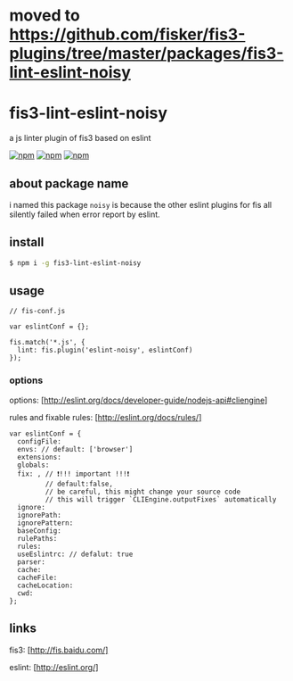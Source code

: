 # moved to https://github.com/fisker/fis3-plugins/tree/master/packages/fis3-lint-eslint-noisy


# fis3-lint-eslint-noisy
a js linter plugin of fis3 based on eslint

[![npm](https://img.shields.io/npm/v/fis3-lint-eslint-noisy.svg?style=flat-square)](https://www.npmjs.com/package/fis3-lint-eslint-noisy)
[![npm](https://img.shields.io/npm/dt/fis3-lint-eslint-noisy.svg?style=flat-square)](https://www.npmjs.com/package/fis3-lint-eslint-noisy)
[![npm](https://img.shields.io/npm/dm/fis3-lint-eslint-noisy.svg?style=flat-square)](https://www.npmjs.com/package/fis3-lint-eslint-noisy)

## about package name
i named this package `noisy` is because the other eslint plugins for fis all silently failed when error report by eslint.


## install

```sh
$ npm i -g fis3-lint-eslint-noisy
```

## usage
```
// fis-conf.js

var eslintConf = {};

fis.match('*.js', {
  lint: fis.plugin('eslint-noisy', eslintConf)
});
```

### options

options: [http://eslint.org/docs/developer-guide/nodejs-api#cliengine]

rules and fixable rules: [http://eslint.org/docs/rules/]

```
var eslintConf = {
  configFile:
  envs: // default: ['browser']
  extensions:
  globals:
  fix: , // ❗!!! important !!!❗
         // default:false,
         // be careful, this might change your source code
         // this will trigger `CLIEngine.outputFixes` automatically
  ignore:
  ignorePath:
  ignorePattern:
  baseConfig:
  rulePaths:
  rules:
  useEslintrc: // defalut: true
  parser:
  cache:
  cacheFile:
  cacheLocation:
  cwd:
};
```

## links
fis3: [http://fis.baidu.com/]

eslint: [http://eslint.org/]
